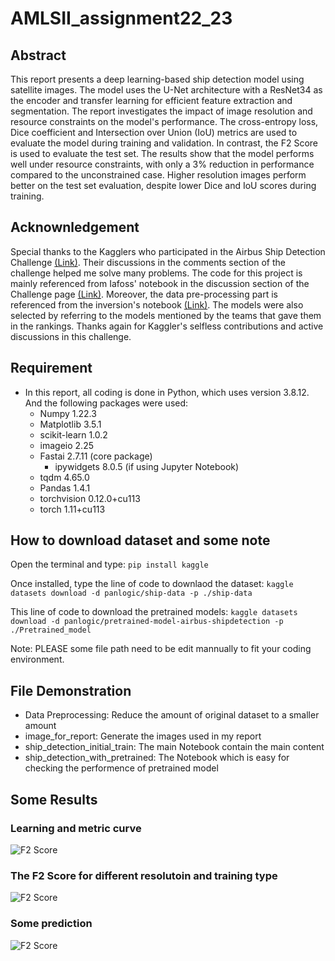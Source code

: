 # AMLSII_assignment22_23

## Abstract
This report presents a deep learning-based ship detection model using satellite images. The model uses the U-Net architecture with a ResNet34 as the encoder and transfer learning for efficient feature extraction and segmentation. The report investigates the impact of image resolution and resource constraints on the model's performance. The cross-entropy loss, Dice coefficient and Intersection over Union (IoU) metrics are used to evaluate the model during training and validation. In contrast, the F2 Score is used to evaluate the test set. The results show that the model performs well under resource constraints, with only a 3% reduction in performance compared to the unconstrained case. Higher resolution images perform better on the test set evaluation, despite lower Dice and IoU scores during training.

## Acknownledgement
Special thanks to the Kagglers who participated in the Airbus Ship Detection Challenge [(Link)](https://www.kaggle.com/competitions/airbus-ship-detection). Their discussions in the comments section of the challenge helped me solve many problems. The code for this project is mainly referenced from Iafoss' notebook in the discussion section of the Challenge page [(Link)](https://www.kaggle.com/code/iafoss/unet34-dice-0-87). Moreover, the data pre-processing part is referenced from the inversion's notebook [(Link)](https://www.kaggle.com/code/inversion/run-length-decoding-quick-start). The models were also selected by referring to the models mentioned by the teams that gave them in the rankings. Thanks again for Kaggler's selfless contributions and active discussions in this challenge.

## Requirement
- In this report, all coding is done in Python, which uses version 3.8.12. And the following packages were used: 
    - Numpy 1.22.3
    - Matplotlib 3.5.1
    - scikit-learn 1.0.2
    - imageio 2.25
    - Fastai 2.7.11 (core package)
        - ipywidgets 8.0.5 (if using Jupyter Notebook)
    - tqdm 4.65.0
    - Pandas 1.4.1
    - torchvision 0.12.0+cu113
    - torch 1.11+cu113

## How to download dataset and some note
Open the terminal and type:
```pip install kaggle```

Once installed, type the line of code to downlaod the dataset:
```kaggle datasets download -d panlogic/ship-data -p ./ship-data```

This line of code to download the pretrained models:
```kaggle datasets download -d panlogic/pretrained-model-airbus-shipdetection -p ./Pretrained_model```

Note: PLEASE some file path need to be edit mannually to fit your coding environment.

## File Demonstration
- Data Preprocessing: Reduce the amount of original dataset to a smaller amount
- image_for_report: Generate the images used in my report
- ship_detection_initial_train: The main Notebook contain the main content
- ship_detection_with_pretrained: The Notebook which is easy for checking the performence of pretrained model

## Some Results
### Learning and metric curve
![F2 Score](image_for_report/metric.png)

### The F2 Score for different resolutoin and training type
![F2 Score](image_for_report/F2.png)

### Some prediction
![F2 Score](image_for_report/image_used/img76810.png)
